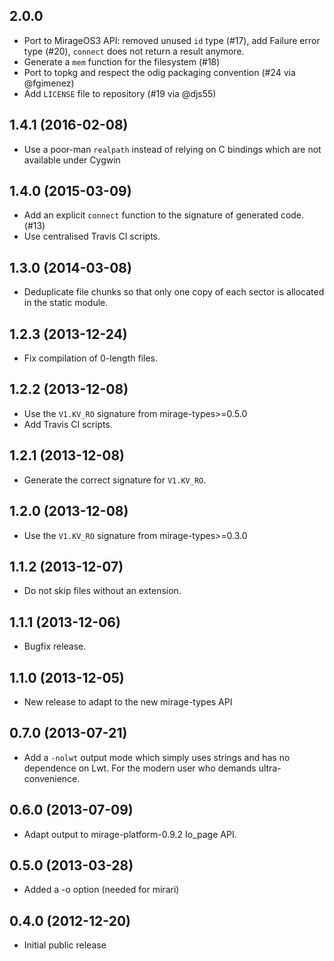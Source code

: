 ## 2.0.0

* Port to MirageOS3 API: removed unused `id` type (#17), add Failure
  error type (#20), `connect` does not return a result anymore.
* Generate a `mem` function for the filesystem (#18)
* Port to topkg and respect the odig packaging convention (#24 via @fgimenez)
* Add `LICENSE` file to repository (#19 via @djs55)

## 1.4.1 (2016-02-08)

* Use a poor-man `realpath` instead of relying on C bindings which are not
  available under Cygwin

## 1.4.0 (2015-03-09)

* Add an explicit `connect` function to the signature of generated code. (#13)
* Use centralised Travis CI scripts.

## 1.3.0 (2014-03-08)
* Deduplicate file chunks so that only one copy of each
  sector is allocated in the static module.

## 1.2.3 (2013-12-24)

* Fix compilation of 0-length files.

## 1.2.2 (2013-12-08)

* Use the `V1.KV_RO` signature from mirage-types>=0.5.0
* Add Travis CI scripts.

## 1.2.1 (2013-12-08)

* Generate the correct signature for `V1.KV_RO`.

## 1.2.0 (2013-12-08)

* Use the `V1.KV_RO` signature from mirage-types>=0.3.0

## 1.1.2 (2013-12-07)

* Do not skip files without an extension.

## 1.1.1 (2013-12-06)

* Bugfix release.

## 1.1.0 (2013-12-05)

* New release to adapt to the new mirage-types API

## 0.7.0 (2013-07-21)

* Add a `-nolwt` output mode which simply uses strings and has
  no dependence on Lwt.  For the modern user who demands ultra-convenience.

## 0.6.0 (2013-07-09)

* Adapt output to mirage-platform-0.9.2 Io_page API.

## 0.5.0 (2013-03-28)

* Added a -o option (needed for mirari)

## 0.4.0 (2012-12-20)

* Initial public release
